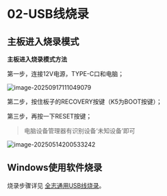 # 02-USB线烧录

## 主板进入烧录模式

**主板进入烧录模式方法**

第一步，连接12V电源，TYPE-C口和电脑；

![image-20250917111049079](http://tanzhtanzh.oss-cn-shenzhen.aliyuncs.com/img/image-20250917111049079.png)

第二步，按住板子的RECOVERY按键（K5为BOOT按键）；

第三步，再按一下RESET按键；

> 电脑设备管理器有识别设备‘未知设备’即可

![image-20250514200533242](http://tanzhtanzh.oss-cn-shenzhen.aliyuncs.com/img/image-20250514200533242.png)



## Windows使用软件烧录

烧录步骤详见 [全志通用USB线烧录](../../../common/zh/allwinner/USB线烧录.md)。

